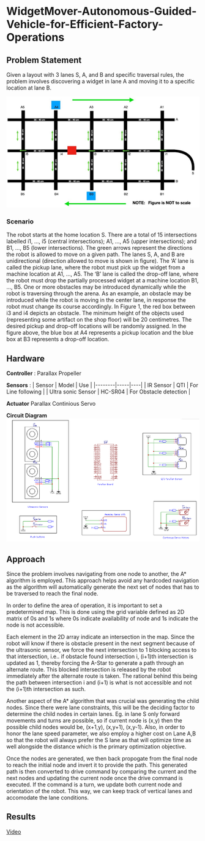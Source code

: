 # WidgetMover-Autonomous-Guided-Vehicle-for-Efficient-Factory-Operations

## **Problem Statement**
Given a layout with 3 lanes S, A, and B and specific traversal rules, the problem involves discovering a widget in lane A and moving it to a specific location at lane B. 

![Arena](https://github.com/ashiqrahmana/WidgetMover-Autonomous-Guided-Vehicle-for-Efficient-Factory-Operations/blob/main/Arena.jpg)

### **Scenario**
The robot starts at the home location S. 
There are a total of 15 intersections labelled i1, …, i5 (central intersections); A1, …, A5 (upper intersections); and B1, …, B5 (lower intersections). 
The green arrows represent the directions the robot is allowed to move on a given path. 
The lanes S, A, and B are unidirectional (direction allowed to move is shown in figure). 
The ‘A’ lane is called the pickup lane, where the robot must pick up the widget from a machine location at A1, …, A5. 
The ‘B’ lane is called the drop-off lane, where the robot must drop the partially processed widget at a machine location B1, …, B5. 
One or more obstacles may be introduced dynamically while the robot is traversing through the arena. As an example, an obstacle may be introduced while the robot is moving in the center lane, in response the robot must change its course accordingly. In Figure 1, the red box between i3 and i4 depicts an obstacle. 
The minimum height of the objects used (representing some artifact on the shop floor) will be 20 centimetres. 
The desired pickup and drop-off locations will be randomly assigned. In the figure above, the blue box at A4 represents a pickup location and the blue box at B3 represents a drop-off location. 

## **Hardware**

**Controller** : Parallax Propeller

**Sensors** : 
| Sensor | Model | Use |
|--------|-----|----|
| IR Sensor | QTI | For Line following |
| Ultra sonic Sensor | HC-SR04 | For Obstacle detection |

**Actuator**
Parallax Continious Servo

**Circuit Diagram**
![Circuit](https://github.com/ashiqrahmana/WidgetMover-Autonomous-Guided-Vehicle-for-Efficient-Factory-Operations/blob/main/Circuit.png)

## **Approach**
Since the problem involves navigating from one node to another, the A* algorithm is employed. This approach helps avoid any hardcoded navigation as the algorithm will automatically generate the next set of nodes that has to be traversed to reach the final node. 

In order to define the area of operation, it is important to set a predetermined map. This is done using the grid variable defined as 2D matrix of 0s and 1s where 0s indicate availability of node and 1s indicate the node is not accessible. 

Each element in the 2D array indicate an intersection in the map. Since the robot will know if there is obstacle present in the next segment because of the ultrasonic sensor, we force the next intersection to 1 blocking access to that intersection, i.e.. if obstacle found intersection i, (i+1)th intersection is updated as 1, thereby forcing the A-Star to generate a path through an alternate route. This blocked intersection is released by the robot immediately after the alternate route is taken. The rational behind this being the path between intersection i and (i+1) is what is not accessible and not the (i+1)th intersection as such. 

Another aspect of the A* algorithm that was crucial was generating the child nodes. Since there were lane constraints, this will be the deciding factor to determine the child nodes in certain lanes. Eg. in lane S only forward movements and turns are possible, so if current node is (x,y) then the possible child nodes would be, (x+1,y), (x,y+1), (x,y-1). Also, in order to honor the lane speed parameter, we also employ a higher cost on Lane A,B so that the robot will always prefer the S lane as that will optimize time as well alongside the distance which is the primary optimization objective.

Once the nodes are generated, we then back propogate from the final node to reach the initial node and invert it to provide the path. This generated path is then converted to drive command by comparing the current and the next nodes and updating the current node once the drive command is executed. If the command is a turn, we update both current node and orientation of the robot. This way, we can keep track of vertical lanes and accomodate the lane conditions.


## **Results**
[Video](https://youtu.be/_2NTl6i4DrA)

